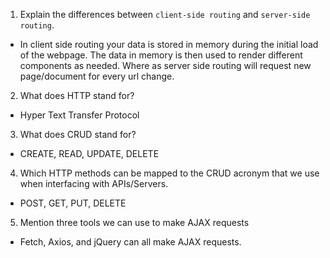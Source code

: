 1.  Explain the differences between `client-side routing` and `server-side routing`.
- In client side routing your data is stored in memory during the initial load of the webpage. The data in memory is then used to render different components as needed. Where as server side routing will request new page/document for every url change.

2.  What does HTTP stand for?
- Hyper Text Transfer Protocol

3.  What does CRUD stand for?
- CREATE, READ, UPDATE, DELETE

4.  Which HTTP methods can be mapped to the CRUD acronym that we use when interfacing with APIs/Servers.
- POST, GET, PUT, DELETE

5.  Mention three tools we can use to make AJAX requests
- Fetch, Axios, and jQuery can all make AJAX requests.

